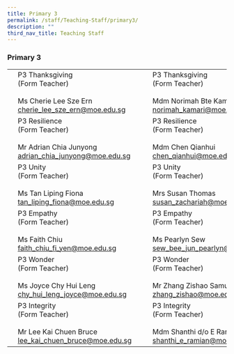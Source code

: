 ```yaml
---
title: Primary 3
permalink: /staff/Teaching-Staff/primary3/
description: ""
third_nav_title: Teaching Staff
---
```

### Primary 3

|  	|  	|  	|  	|  	|
|---	|---	|---	|---	|---	|
| 	| P3 Thanksgiving<br>(Form Teacher)<br><br>Ms Cherie Lee Sze Ern<br>cherie_lee_sze_ern@moe.edu.sg 	|   	| 	| P3 Thanksgiving<br>(Form Teacher)<br><br>Mdm Norimah Bte Kamari<br>norimah_kamari@moe.edu.sg 	|
| | P3 Resilience<br>(Form Teacher)<br><br>Mr Adrian Chia Junyong<br>adrian_chia_junyong@moe.edu.sg 	|   	| | P3 Resilience<br>(Form Teacher) <br><br>Mdm Chen Qianhui<br>chen_qianhui@moe.edu.sg 	|
| | P3 Unity<br>(Form Teacher)<br><br>Ms Tan Liping Fiona<br>tan_liping_fiona@moe.edu.sg 	|   	| 	| P3 Unity<br>(Form Teacher)<br><br>Mrs Susan Thomas<br>susan_zachariah@moe.edu.sg 	|
|  	| P3 Empathy<br>(Form Teacher)<br><br>Ms Faith Chiu<br>faith_chiu_fi_yen@moe.edu.sg 	|   	| 	| P3 Empathy <br>(Form Teacher)<br><br>Ms Pearlyn Sew<br>sew_bee_jun_pearlyn@moe.edu.sg 	|
| | P3 Wonder<br>(Form Teacher)<br><br>Ms Joyce Chy Hui Leng<br>chy_hui_leng_joyce@moe.edu.sg 	|   	| 	| P3 Wonder<br>(Form Teacher)<br><br>Mr Zhang Zishao Samuel<br>zhang_zishao@moe.edu.sg 	|
| | P3 Integrity<br>(Form Teacher)<br><br>Mr Lee Kai Chuen Bruce<br>lee_kai_chuen_bruce@moe.edu.sg 	|   	| 	| P3 Integrity<br>(Form Teacher)<br><br>Mdm Shanthi d/o E Ramian<br>shanthi_e_ramian@moe.edu.sg 	|